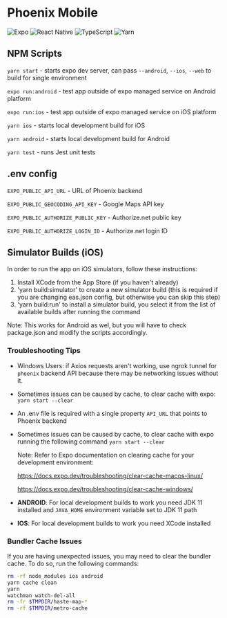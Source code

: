 # Phoenix Mobile
![Expo](https://img.shields.io/badge/expo-1C1E24?style=for-the-badge&logo=expo&logoColor=#D04A37)
![React Native](https://img.shields.io/badge/react_native-%2320232a.svg?style=for-the-badge&logo=react&logoColor=%2361DAFB)
![TypeScript](https://img.shields.io/badge/typescript-%23007ACC.svg?style=for-the-badge&logo=typescript&logoColor=white)
![Yarn](https://img.shields.io/badge/yarn-%232C8EBB.svg?style=for-the-badge&logo=yarn&logoColor=white)

## NPM Scripts

`yarn start` - starts expo dev server, can pass `--android`, `--ios`, `--web` to build for single environment

`expo run:android` - test app outside of expo managed service on Android platform

`expo run:ios` - test app outside of expo managed service on iOS platform

`yarn ios` - starts local development build for iOS

`yarn android` - starts local development build for Android

`yarn test` - runs Jest unit tests

## .env config
`EXPO_PUBLIC_API_URL` - URL of Phoenix backend

`EXPO_PUBLIC_GEOCODING_API_KEY` - Google Maps API key

`EXPO_PUBLIC_AUTHORIZE_PUBLIC_KEY` - Authorize.net public key

`EXPO_PUBLIC_AUTHORIZE_LOGIN_ID` - Authorize.net login ID

## Simulator Builds (iOS)

In order to run the app on iOS simulators, follow these instructions:

1. Install XCode from the App Store (if you haven't already)
2. 'yarn build:simulator' to create a new simulator build (this is required if you are changing eas.json config, but otherwise you can skip this step)
3. 'yarn build:run' to install a simulator build, you select it from the list of available builds after running the command

Note: This works for Android as wel, but you will have to check package.json and modify the scripts accordingly.


### Troubleshooting Tips

- Windows Users: if Axios requests aren't working, use ngrok tunnel for `phoenix` backend API because there may be networking issues without it.

- Sometimes issues can be caused by cache, to clear cache with expo: `yarn start --clear`

- An .env file is required with a single property `API_URL` that points to Phoenix backend

- Sometimes issues can be caused by cache, to clear cache with expo running the following command `yarn start --clear`

  Note: Refer to Expo documentation on clearing cache for your development environment:

  https://docs.expo.dev/troubleshooting/clear-cache-macos-linux/

  https://docs.expo.dev/troubleshooting/clear-cache-windows/

- **ANDROID**: For local development builds to work you need JDK 11 installed and `JAVA_HOME` environment variable set to JDK 11 path
- **IOS**: For local development builds to work you need XCode installed


### Bundler Cache Issues

If you are having unexpected issues, you may need to clear the bundler cache. To do so, run the following commands:

```bash
rm -rf node_modules ios android
yarn cache clean
yarn
watchman watch-del-all
rm -fr $TMPDIR/haste-map-*
rm -rf $TMPDIR/metro-cache
```
